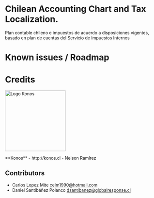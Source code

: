 Chilean Accounting Chart and Tax Localization.
==============================================
Plan contable chileno e impuestos de acuerdo a disposiciones vigentes,
basado en plan de cuentas del Servicio de Impuestos Internos


Known issues / Roadmap
======================

Credits
=======
<p>
<img width="200" alt="Logo Konos" src="https://www.konos.cl/web/image/res.company/1/logo?unique=445cd30" />
</p>
**Konos** - http://konos.cl
 - Nelson Ramírez <info@konos.cl>

Contributors
------------

- Carlos Lopez Mite <celm1990@hotmail.com>
- Daniel Santibáñez Polanco <dsantibanez@globalresponse.cl>

